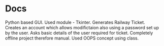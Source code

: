 # Docs
Python based GUI.
Used module - Tkinter.
Generates Railway Ticket.
Creates an account which allows modifictaion also using a password set up by the user.
Asks basic details of the user required for ticket.
Completely offline project therefore manual.
Used OOPS concept using class.
